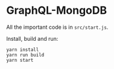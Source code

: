 # GraphQL-MongoDB

All the important code is in `src/start.js`.

Install, build and run:

```
yarn install
yarn run build
yarn start
```
